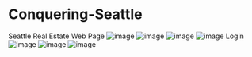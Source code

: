 # Conquering-Seattle
Seattle Real Estate Web Page
![image](https://user-images.githubusercontent.com/98727536/174511282-694817ee-ed37-470c-9c87-5d3d8d8de8d1.png)
![image](https://user-images.githubusercontent.com/98727536/174511142-d4fefb73-6696-4475-b68d-989a87e5cac5.png)
![image](https://user-images.githubusercontent.com/98727536/174511195-47d25dda-ffb5-45fa-9556-d56db817e18c.png)
![image](https://user-images.githubusercontent.com/98727536/174511223-4ace2f0a-c43c-4553-b0c7-9fa56dad0f8c.png)
Login
![image](https://user-images.githubusercontent.com/98727536/174511381-5a0645a5-8afa-4dca-bd65-2a3c8b42cdf7.png)
![image](https://user-images.githubusercontent.com/98727536/174511448-5fd880c2-e5fd-4d5e-bfa0-19780075f30e.png)
![image](https://user-images.githubusercontent.com/98727536/174511477-32205716-165e-4f66-a0c2-5f8ac005bd6b.png)
